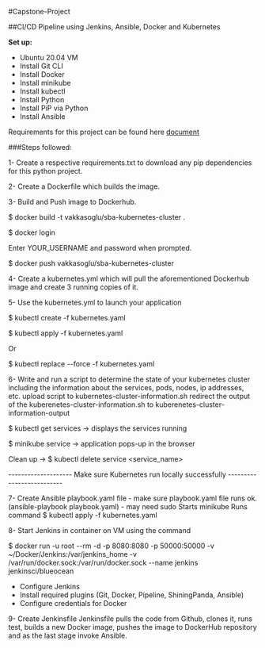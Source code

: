 #Capstone-Project

##CI/CD Pipeline using Jenkins, Ansible, Docker and Kubernetes



**Set up:** 

- Ubuntu 20.04 VM
- Install Git CLI
- Install Docker
- Install minikube
- Install kubectl
- Install Python
- Install PiP via Python
- Install Ansible

Requirements for this project can be found here [document](https://docs.google.com/document/d/17OwlITE-yPWNj3Vi5RtQfz3ItvSkOfnbaVMnzlZyGTg)
 
 
###Steps followed: 

1- Create a respective requirements.txt to download any pip dependencies for this python project.

2- Create a Dockerfile which builds the image.

3- Build and Push image to Dockerhub.

$ docker build -t vakkasoglu/sba-kubernetes-cluster .

$ docker login

Enter YOUR_USERNAME and password when prompted.

$ docker push vakkasoglu/sba-kubernetes-cluster

4- Create a kubernetes.yml which will pull the aforementioned Dockerhub image and create 3 running copies of it.

5- Use the kubernetes.yml to launch your application

$ kubectl create -f kubernetes.yaml

$ kubectl apply -f kubernetes.yaml

Or 

$ kubectl replace --force -f kubernetes.yaml
      
6- Write and run a script to determine the state of your kubernetes cluster including the information about the services, pods, nodes, ip addresses, etc.
upload script to kubernetes-cluster-information.sh
redirect the output of the kuberenetes-cluster-information.sh to kuberenetes-cluster-information-output

$ kubectl get services → displays the services running

$ minikube service <service-name> → application pops-up in the browser

Clean up → $ kubectl delete service <service_name>

-------------------- Make sure Kubernetes run locally successfully --------------------------

7- Create Ansible playbook.yaml file - make sure playbook.yaml file runs ok. (ansible-playbook playbook.yaml) - may need sudo
Starts minikube
Runs command $ kubectl apply -f kubernetes.yaml

8- Start Jenkins in container on VM using the command 

$ docker run -u root --rm -d -p 8080:8080 -p 50000:50000 -v ~/Docker/Jenkins:/var/jenkins_home -v /var/run/docker.sock:/var/run/docker.sock --name jenkins jenkinsci/blueocean

- Configure Jenkins
- Install required plugins (Git, Docker, Pipeline, ShiningPanda, Ansible)
- Configure credentials for Docker

9- Create Jenkinsfile
Jenkinsfile pulls the code from Github, clones it, runs test, builds a new Docker image, pushes the image to DockerHub repository and as the last stage invoke Ansible.



